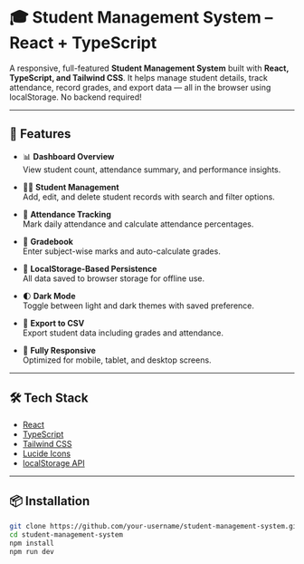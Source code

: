 # 🎓 Student Management System – React + TypeScript

A responsive, full-featured **Student Management System** built with **React, TypeScript, and Tailwind CSS**. It helps manage student details, track attendance, record grades, and export data — all in the browser using localStorage. No backend required!

---

## 🚀 Features

- 📊 **Dashboard Overview**  
  View student count, attendance summary, and performance insights.

- 🧑‍🎓 **Student Management**  
  Add, edit, and delete student records with search and filter options.

- 📅 **Attendance Tracking**  
  Mark daily attendance and calculate attendance percentages.

- 📝 **Gradebook**  
  Enter subject-wise marks and auto-calculate grades.

- 💾 **LocalStorage-Based Persistence**  
  All data saved to browser storage for offline use.

- 🌓 **Dark Mode**  
  Toggle between light and dark themes with saved preference.

- 📁 **Export to CSV**  
  Export student data including grades and attendance.

- 📱 **Fully Responsive**  
  Optimized for mobile, tablet, and desktop screens.

---

## 🛠 Tech Stack

- [React](https://reactjs.org/)
- [TypeScript](https://www.typescriptlang.org/)
- [Tailwind CSS](https://tailwindcss.com/)
- [Lucide Icons](https://lucide.dev/)
- [localStorage API](https://developer.mozilla.org/en-US/docs/Web/API/Window/localStorage)

---

## 📦 Installation

```bash
git clone https://github.com/your-username/student-management-system.git
cd student-management-system
npm install
npm run dev

